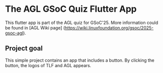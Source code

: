 # The AGL GSoC Quiz Flutter App

This flutter app is part of the AGL quiz for GSoC'25. More information could be found in [AGL Wiki page] (https://wiki.linuxfoundation.org/gsoc/2025-gsoc-agl).

## Project goal

This simple project contains an app that includes a button. By clicking the button, the logos of TLF and AGL appears.
